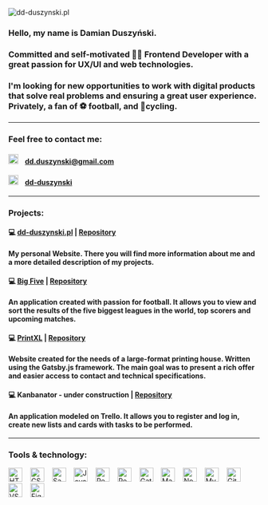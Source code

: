 ![dd-duszynski.pl](http://dd-duszynski.pl/static/media/HeroImg.jpg "dd-duszynski.pl")
### Hello, my name is Damian Duszyński.
### Committed and self-motivated 👨‍💻 Frontend Developer with a great passion for UX/UI and web technologies. 
### I'm looking for new opportunities to work with digital products that solve real problems and ensuring a great user experience. Privately, a fan of ⚽ football, and 🚴cycling. 
---
### Feel free to contact me: 
#### <img alt="linkedin" title="linkedin" src="https://seekicon.com/free-icon-download/mail_7.svg" height="20"> &nbsp;&nbsp; dd.duszynski@gmail.com
#### <img alt="linkedin" title="linkedin" src="https://seekicon.com/free-icon-download/linkedin_13.svg" height="20"> &nbsp;&nbsp; [dd-duszynski](https://www.linkedin.com/in/dd-duszynski)
---
### Projects:
#### 💻 [dd-duszynski.pl](https://dd-duszynski.pl) | [Repository](https://github.com/dd-duszynski/dd-duszynski.github.io) 
#### My personal Website. There you will find more information about me and a more detailed description of my projects.
#### 💻 [Big Five](https://dd-duszynski.github.io/big-five/) | [Repository](https://github.com/dd-duszynski/big-five) 
#### An application created with passion for football. It allows you to view and sort the results of the five biggest leagues in the world, top scorers and upcoming matches.
#### 💻 [PrintXL](https://printxl.pl/) | [Repository](https://github.com/dd-duszynski/pxlGatsby) 
#### Website created for the needs of a large-format printing house. Written using the Gatsby.js framework. The main goal was to present a rich offer and easier access to contact and technical specifications.
#### 💻 Kanbanator - under construction | [Repository](https://github.com/dd-duszynski/kanbanator)
#### An application modeled on Trello. It allows you to register and log in, create new lists and cards with tasks to be performed.
---
### Tools & technology:
<img alt="HTML" title="HTML" src="https://seekicon.com/free-icon-download/html-5_1.svg" height="28"> &nbsp;&nbsp;
<img alt="CSS" title="CSS" src="https://seekicon.com/free-icon-download/css-3_2.svg" height="28"> &nbsp;&nbsp;
<img alt="Sass" title="Sass" src="https://seekicon.com/free-icon-download/sass_4.svg" height="28"> &nbsp;&nbsp;
<img alt="JavaScript" title="JavaScript" src="https://seekicon.com/free-icon-download/javascript_3.svg" height="28"> &nbsp;&nbsp;
<img alt="React" title="React" src="https://seekicon.com/free-icon-download/reactjs_1.svg" height="28"> &nbsp;&nbsp;
<img alt="Redux" title="Redux" src="https://seekicon.com/free-icon-download/redux_2.svg" height="28"> &nbsp;&nbsp;
<img alt="Gatsby" title="Gatsby" src="https://www.seekicon.com/free-icon-download/gatsbyjs-icon_1.svg" height="28"> &nbsp;&nbsp;
<img alt="Material UI" title="Material UI" src="https://seekicon.com/free-icon-download/material-ui_1.svg" height="28"> &nbsp;&nbsp;
<img alt="Node.js / Express.js" title="Node.js / Express.js" src="https://seekicon.com/free-icon-download/nodejs_2.svg" height="28"> &nbsp;&nbsp;
<img alt="MySQL" title="MySQL" src="https://seekicon.com/free-icon-download/mysql_4.svg" height="28"> &nbsp;&nbsp;
<img alt="Git" title="Git" src="https://seekicon.com/free-icon-download/git_6.svg" height="28"> &nbsp;&nbsp;
<img alt="VSC" title="VSC" src="https://seekicon.com/free-icon-download/visual-studio-code_2.svg" height="28"> &nbsp;&nbsp;
<img alt="Figma" title="Figma" src="https://seekicon.com/free-icon-download/figma_5.svg" height="28"> &nbsp;&nbsp;

